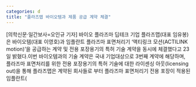 ```yaml
---
categories: d
title: "플라즈맵 바이오템과 제품 공급 계약 체결"
---
```

[의학신문·일간보사=오인규 기자] 바이오 플라즈마 딥테크 기업 플라즈맵(대표 임유봉)은 바이오템(대표 이영호)과 임플란트 플라즈마 표면처리기 ‘액티링크 모션(ACTILINK motion)’을 공급하는 계약 및 전용 포장용기의 특허 기술 계약을 동시에 체결했다고 23일 밝혔다.이번 바이오템과의 기술 계약은 국내 기업대상으로 3번째 계약에 해당하며, 플라즈마 표면처리를 위한 전용 포장용기의 특허 기술에 대한 라이센싱 아웃(licensing out)을 통해 플라즈맵은 계약된 회사들로 부터 플라즈마 표면처리기 전용 포장이 적용된 임플란트(